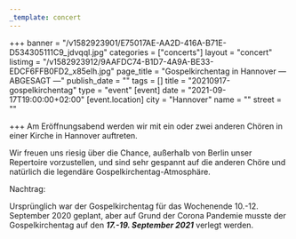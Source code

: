```yaml
---
_template: concert
---
```



+++
banner = "/v1582923901/E75017AE-AA2D-416A-B71E-D534305111C9_jdvqql.jpg"
categories = ["concerts"]
layout = "concert"
listimg = "/v1582923912/9AAFDC74-B1D7-4A9A-BE33-EDCF6FFB0FD2_x85elh.jpg"
page_title = "Gospelkirchentag in Hannover  — ABGESAGT —"
publish_date = ""
tags = []
title = "20210917-gospelkirchentag"
type = "event"
[event]
date = "2021-09-17T19:00:00+02:00"
[event.location]
city = "Hannover"
name = ""
street = ""

+++
Am Eröffnungsabend werden wir mit ein oder zwei anderen Chören in einer Kirche in Hannover auftreten.

Wir freuen uns riesig über die Chance, außerhalb von Berlin unser Repertoire vorzustellen, und sind sehr gespannt auf die anderen Chöre und natürlich die legendäre Gospelkirchentag-Atmosphäre.

Nachtrag:

Ursprünglich war der Gospelkirchentag für das Wochenende 10.-12. September 2020 geplant, aber auf Grund der Corona Pandemie musste der Gospelkirchentag auf den **_17.-19. September 2021_** verlegt werden.
